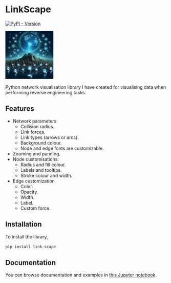 # LinkScape

[![PyPI - Version](https://img.shields.io/pypi/v/link-scape?style=flat-square&label=pypi%20%7C%20link-scape)](https://pypi.org/project/link-scape/)


<img src="logo.jpg" width="150px" alt="ai-generated logo">

Python network visualisation library I have created for visualising data when performing reverse engineering tasks.

## Features
- Network parameters:
  - Collision radius.
  - Link forces.
  - Link types (arrows or arcs).
  - Background colour.
  - Node and edge fonts are customizable.
- Zooming and panning.
- Node customisations:
  - Radius and fill colour.
  - Labels and tooltips.
  - Stroke colour and width.
- Edge customization
  - Color.
  - Opacity.
  - Width.
  - Label.
  - Custom force.

## Installation

To install the library,

```bash
pip install link-scape
```

## Documentation

You can browse documentation and examples in [this Jupyter notebook](https://nbviewer.jupyter.org/github/aloneguid/linkscape/tree/master/examples/).

